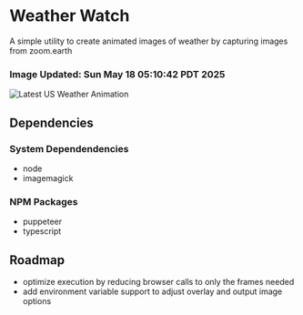 # Weather Watch

A simple utility to create animated images of weather by capturing images from zoom.earth

### Image Updated: Sun May 18 05:10:42 PDT 2025

![Latest US Weather Animation](animations/2025-05-18.webp)

## Dependencies
### System Dependendencies
* node
* imagemagick
### NPM Packages
* puppeteer
* typescript

## Roadmap
* optimize execution by reducing browser calls to only the frames needed
* add environment variable support to adjust overlay and output image options

